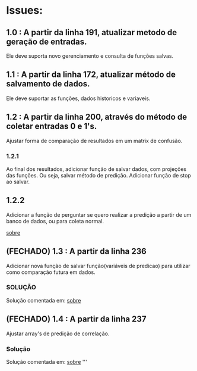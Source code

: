 # Issues:

## 1.0 : A partir da linha 191, atualizar metodo de geração de entradas.

Ele deve suporta novo gerenciamento e consulta de funções salvas.

## 1.1 : A partir da linha 172, atualizar método de salvamento de dados.

Ele deve suportar as funções, dados historicos e variaveis.

## 1.2 : A partir da linha 200, através do método de coletar entradas 0 e 1's. 

Ajustar forma de comparação de resultados em um matrix de confusão.

### 1.2.1

Ao final dos resultados, adicionar função de salvar dados, com projeções das funções. Ou seja, salvar método de predição. Adicionar função de stop ao salvar.

## 1.2.2 
Adicionar a função de perguntar se quero realizar a predição a partir de um banco de dados, ou para coleta normal.


[sobre](https://github.com/oziieljuniior/Out/issues/3)

## (FECHADO) 1.3 : A partir da linha 236

Adicionar nova função de salvar função(variáveis de predicao) para utilizar como comparação futura em dados.

### SOLUÇÃO
Solução comentada em: [sobre](https://github.com/oziieljuniior/Out/issues/4)

## (FECHADO) 1.4 : A partir da linha 237
Ajustar array's de predição de correlação.

### Solução

Solução comentada em: [sobre](https://github.com/oziieljuniior/Out/issues/5)
'''